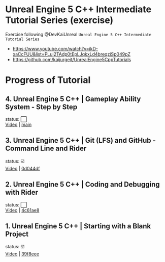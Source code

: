 # Unreal Engine 5 C++ Intermediate Tutorial Series (exercise)

Exercise following @DevKaiUnreal `Unreal Engine 5 C++ Intermediate Tutorial Series`
- https://www.youtube.com/watch?v=ikD-xaCcFUU&list=PLuj2TAdp0tEpLJqkxLd4breqziSp049pZ
- https://github.com/kaijurgeit/UnrealEngine5CppTutorials

# Progress of Tutorial
## 4. Unreal Engine 5 C++ | Gameplay Ability System - Step by Step
status: :white_large_square:\
[Video](https://youtu.be/L-3ifQRpyB4) | [main](https://github.com/kaijurgeit/UnrealEngine5CppTutorials/commit/main)

## 3. Unreal Engine 5 C++ | Git (LFS) and GitHub - Command Line and Rider
status: :ballot_box_with_check:\
[Video](https://youtu.be/jcAwTc_QyWc) | [0d044df](https://github.com/kaijurgeit/UnrealEngine5CppTutorials/commit/0d044df3e8b52e4d5f073543c5884d95e1a4ae68)

## 2. Unreal Engine 5 C++ | Coding and Debugging with Rider
status: :white_large_square:\
[Video](https://youtu.be/IT9ihIc9KyI) | [4c61ae8](https://github.com/kaijurgeit/UnrealEngine5CppTutorials/commit/4c61ae89e4b4c2c0ef8a221ed774dee8fef20416)

## 1. Unreal Engine 5 C++ | Starting with a Blank Project
status: :ballot_box_with_check:\
[Video](https://youtu.be/ikD-xaCcFUU) | [39f8eee](https://github.com/kaijurgeit/UnrealEngine5CppTutorials/commit/39f8eee01a85fbe87f8b6aa5a23a4adfe7ce6086)
